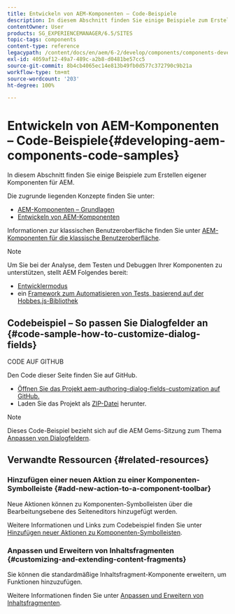 ```yaml
---
title: Entwickeln von AEM-Komponenten – Code-Beispiele
description: In diesem Abschnitt finden Sie einige Beispiele zum Erstellen eigener Komponenten für AEM.
contentOwner: User
products: SG_EXPERIENCEMANAGER/6.5/SITES
topic-tags: components
content-type: reference
legacypath: /content/docs/en/aem/6-2/develop/components/components-develop
exl-id: 4059af12-49a7-489c-a2b8-d0481be57cc5
source-git-commit: 8b4cb4065ec14e813b49fb0d577c372790c9b21a
workflow-type: tm+mt
source-wordcount: '203'
ht-degree: 100%

---
```


# Entwickeln von AEM-Komponenten – Code-Beispiele{#developing-aem-components-code-samples}

In diesem Abschnitt finden Sie einige Beispiele zum Erstellen eigener Komponenten für AEM.

Die zugrunde liegenden Konzepte finden Sie unter:

* [AEM-Komponenten – Grundlagen](/help/sites-developing/components-basics.md)
* [Entwickeln von AEM-Komponenten](/help/sites-developing/developing-components.md)

Informationen zur klassischen Benutzeroberfläche finden Sie unter [AEM-Komponenten für die klassische Benutzeroberfläche](/help/sites-developing/developing-components-classic.md).

>[!NOTE]
>
>Um Sie bei der Analyse, dem Testen und Debuggen Ihrer Komponenten zu unterstützen, stellt AEM Folgendes bereit:
>
>* [Entwicklermodus](/help/sites-developing/developer-mode.md)
>* ein [Framework zum Automatisieren von Tests, basierend auf der Hobbes.js-Bibliothek](/help/sites-developing/hobbes.md)
>

## Codebeispiel – So passen Sie Dialogfelder an {#code-sample-how-to-customize-dialog-fields}

CODE AUF GITHUB

Den Code dieser Seite finden Sie auf GitHub.

* [Öffnen Sie das Projekt aem-authoring-dialog-fields-customization auf GitHub.](https://github.com/Adobe-Marketing-Cloud/aem-authoring-dialog-fields-customization)
* Laden Sie das Projekt als [ZIP-Datei](https://codeload.github.com/Adobe-Marketing-Cloud/aem-authoring-dialog-fields-customization/zip/refs/heads/master) herunter.

>[!NOTE]
>
>Dieses Code-Beispiel bezieht sich auf die AEM Gems-Sitzung zum Thema [Anpassen von Dialogfeldern](https://experienceleague.adobe.com/docs/experience-manager-gems-events/gems/gems2015/aem-customizing-dialog-fields-in-touch-ui.html?lang=de).

## Verwandte Ressourcen {#related-resources}

### Hinzufügen einer neuen Aktion zu einer Komponenten-Symbolleiste {#add-new-action-to-a-component-toolbar}

Neue Aktionen können zu Komponenten-Symbolleisten über die Bearbeitungsebene des Seiteneditors hinzugefügt werden.

Weitere Informationen und Links zum Codebeispiel finden Sie unter [Hinzufügen neuer Aktionen zu Komponenten-Symbolleisten](/help/sites-developing/customizing-page-authoring-touch.md#add-new-action-to-a-component-toolbar).

### Anpassen und Erweitern von Inhaltsfragmenten {#customizing-and-extending-content-fragments}

Sie können die standardmäßige Inhaltsfragment-Komponente erweitern, um Funktionen hinzuzufügen.

Weitere Informationen finden Sie unter [Anpassen und Erweitern von Inhaltsfragmenten](/help/sites-developing/customizing-content-fragments.md).
